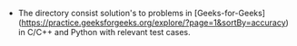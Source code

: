 * The directory consist solution's to problems in [Geeks-for-Geeks] (https://practice.geeksforgeeks.org/explore/?page=1&sortBy=accuracy) in C/C++ and Python with relevant test cases.
